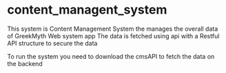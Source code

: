 # ﻿content_managent_system
This system is Content Management System the manages the overall data of GreekMyth Web system app 
The data is fetched using api with a Restful API structure to secure the data 

To run the system you need to download the cmsAPI to fetch the data on the backend
